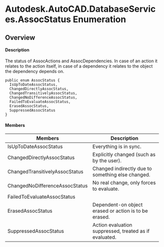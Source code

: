 # Autodesk.AutoCAD.DatabaseServices.AssocStatus Enumeration

## Overview

#### Description
The status of AssocActions and AssocDependencies. In case of an action it relates to the action itself, in case of a dependency it relates to the object the dependency depends on.
```text
public enum AssocStatus {
  IsUpToDateAssocStatus,
  ChangedDirectlyAssocStatus,
  ChangedTransitivelyAssocStatus,
  ChangedNoDifferenceAssocStatus,
  FailedToEvaluateAssocStatus,
  ErasedAssocStatus,
  SuppressedAssocStatus
}
```

#### Members
| Members | Description |
| --- | --- |
| IsUpToDateAssocStatus | Everything is in sync. |
| ChangedDirectlyAssocStatus | Explicitly changed (such as by the user). |
| ChangedTransitivelyAssocStatus | Changed indirectly due to something else changed. |
| ChangedNoDifferenceAssocStatus | No real change, only forces to evaluate. |
| FailedToEvaluateAssocStatus |
| ErasedAssocStatus | Dependent-on object erased or action is to be erased. |
| SuppressedAssocStatus | Action evaluation suppressed, treated as if evaluated. |